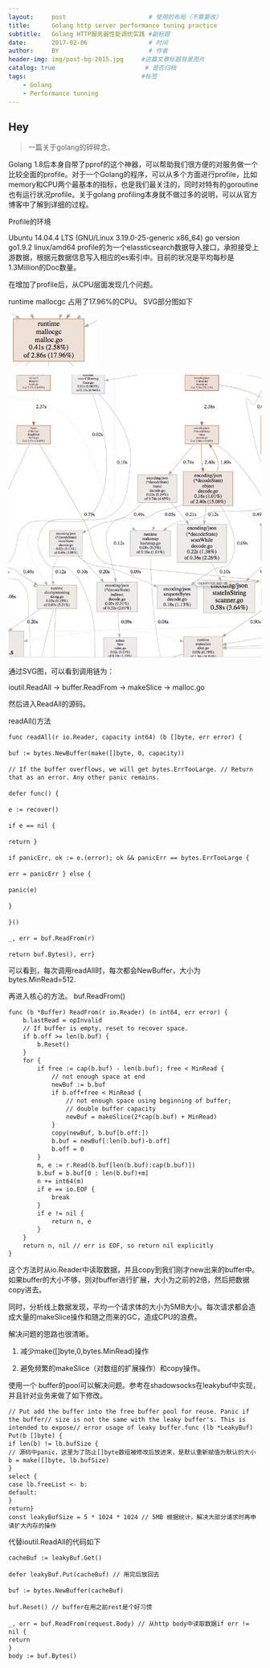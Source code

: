 ```yaml
---
layout:     post                       # 使用的布局（不需要改）
title:      Golang http server performance tuning practice                  # 标题 
subtitle:   Golang HTTP服务器性能调优实践 #副标题
date:       2017-02-06                 # 时间
author:     BY                         # 作者
header-img: img/post-bg-2015.jpg     #这篇文章标题背景图片
catalog: true                         # 是否归档
tags:                                #标签
    - Golang
    - Performance tunning
---
```


## Hey
>一篇关于golang的碎碎念。

Golang 1.8后本身自带了pprof的这个神器，可以帮助我们很方便的对服务做一个比较全面的profile。对于一个Golang的程序，可以从多个方面进行profile，比如memory和CPU两个最基本的指标，也是我们最关注的，同时对特有的goroutine也有运行状况profile。关于golang profiling本身就不做过多的说明，可以从官方博客中了解到详细的过程。

 Profile的环境



Ubuntu 14.04.4 LTS (GNU/Linux 3.19.0-25-generic x86_64)
go version go1.9.2 linux/amd64
 profile的为一个elassticsearch数据导入接口，承担接受上游数据，根据元数据信息写入相应的es索引中。目前的状况是平均每秒是1.3Million的Doc数量。

  在增加了profile后，从CPU层面发现几个问题。

runtime mallocgc 占用了17.96%的CPU。 SVG部分图如下

![SVG CPU Profile](/blog_img/cpu.jpg)

![SVG CPU Profile](/blog_img/cpu-g.jpg)


通过SVG图，可以看到调用链为：

ioutil.ReadAll -> buffer.ReadFrom -> makeSlice -> malloc.go 

然后进入ReadAll的源码。



readAll()方法

```
func readAll(r io.Reader, capacity int64) (b []byte, err error) {

buf := bytes.NewBuffer(make([]byte, 0, capacity))

// If the buffer overflows, we will get bytes.ErrTooLarge. // Return that as an error. Any other panic remains. 

defer func() {

e := recover()

if e == nil {

return }

if panicErr, ok := e.(error); ok && panicErr == bytes.ErrTooLarge {

err = panicErr } else {

panic(e)

}

}()

_, err = buf.ReadFrom(r)

return buf.Bytes(), err}
```


可以看到，每次调用readAll时，每次都会NewBuffer，大小为bytes.MinRead=512.

再进入核心的方法。 buf.ReadFrom()


```
func (b *Buffer) ReadFrom(r io.Reader) (n int64, err error) {
	b.lastRead = opInvalid
	// If buffer is empty, reset to recover space.
	if b.off >= len(b.buf) {
		b.Reset()
	}
	for {
		if free := cap(b.buf) - len(b.buf); free < MinRead {
			// not enough space at end
			newBuf := b.buf
			if b.off+free < MinRead {
				// not enough space using beginning of buffer;
				// double buffer capacity
				newBuf = makeSlice(2*cap(b.buf) + MinRead)
			}
			copy(newBuf, b.buf[b.off:])
			b.buf = newBuf[:len(b.buf)-b.off]
			b.off = 0
		}
		m, e := r.Read(b.buf[len(b.buf):cap(b.buf)])
		b.buf = b.buf[0 : len(b.buf)+m]
		n += int64(m)
		if e == io.EOF {
			break
		}
		if e != nil {
			return n, e
		}
	}
	return n, nil // err is EOF, so return nil explicitly
}
```





这个方法时从io.Reader中读取数据，并且copy到我们刚才new出来的buffer中。如果buffer的大小不够，则对buffer进行扩展，大小为之前的2倍，然后把数据copy进去。



同时，分析线上数据发现，平均一个请求体的大小为5MB大小。每次请求都会造成大量的makeSlice操作和随之而来的GC，造成CPU的浪费。

解决问题的思路也很清晰。 

1. 减少make([]byte,0,bytes.MinRead)操作 

2. 避免频繁的makeSlice（对数组的扩展操作）和copy操作。



使用一个 buffer的pool可以解决问题。参考在shadowsocks在leakybuf中实现，并且针对业务来做了如下修改。


```
// Put add the buffer into the free buffer pool for reuse. Panic if the buffer// size is not the same with the leaky buffer's. This is intended to expose// error usage of leaky buffer.func (lb *LeakyBuf) Put(b []byte) {
if len(b) != lb.bufSize {
// 源码中panic，这里为了防止[]byte数组被修改后放进来，是默认重新赋值为默认的大小
b = make([]byte, lb.bufSize)
}
select {
case lb.freeList <- b:
default:
}
return}
const leakyBufSize = 5 * 1024 * 1024 // 5MB 根据统计，解决大部分请求时再申请扩大内存的操作
```

代替ioutil.ReadAll的代码如下

```
cacheBuf := leakyBuf.Get()

defer leakyBuf.Put(cacheBuf) // 用完后放回去

buf := bytes.NewBuffer(cacheBuf)

buf.Reset() // buffer在用之前rest是个好习惯

_, err = buf.ReadFrom(request.Body) // 从http body中读取数据if err != nil {
return
}
body := buf.Bytes()
```
